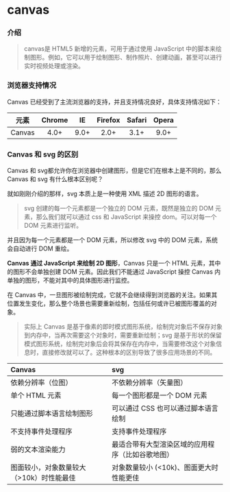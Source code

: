# canvas

### 介绍

> canvas是 HTML5 新增的元素，可用于通过使用 JavaScript 中的脚本来绘制图形。例如，它可以用于绘制图形、制作照片、创建动画，甚至可以进行实时视频处理或渲染。


### 浏览器支持情况

Canvas 已经受到了主流浏览器的支持，并且支持情况良好，具体支持情况如下：

| 元素	| Chrome |IE  |	Firefox|	Safari |	Opera|
|:-----:|:------:|:--:|:------:|:-------:|:-----:|
|Canvas |	4.0+	|9.0+|	2.0+   |	3.1+   |	9.0+ |


### Canvas 和 svg 的区别

Canvas 和 svg都允许你在浏览器中创建图形，但是它们在根本上是不同的，那么 Canvas 和 svg 有什么根本区别呢？

就如刚刚介绍的那样，svg 本质上是一种使用 XML 描述 2D 图形的语言。

> svg 创建的每一个元素都是一个独立的 DOM 元素，既然是独立的 DOM 元素，那么我们就可以通过 css 和 JavaScript 来操控 dom。可以对每一个 DOM 元素进行监听。

并且因为每一个元素都是一个 DOM 元素，所以修改 svg 中的 DOM 元素，系统会自动进行 DOM 重绘。

**Canvas 通过 JavaScript 来绘制 2D 图形**，Canvas 只是一个 HTML 元素，其中的图形不会单独创建 DOM 元素。因此我们不能通过 JavaScript 操控 Canvas 内单独的图形，不能对其中的具体图形进行监控。

在 Canvas 中，一旦图形被绘制完成，它就不会继续得到浏览器的关注。如果其位置发生变化，那么整个场景也需要重新绘制，包括任何或许已被图形覆盖的对象。

> 实际上 Canvas 是基于像素的即时模式图形系统，绘制完对象后不保存对象到内存中，当再次需要这个对象时，需要重新绘制；svg 是基于形状的保留模式图形系统，绘制完对象后会将其保存在内存中，当需要修改这个对象信息时，直接修改就可以了。这种根本的区别导致了很多应用场景的不同。

|Canvas |	svg |
|:------|:----|
|依赖分辨率（位图）|	不依赖分辨率（矢量图）
|单个 HTML 元素	|每一个图形都是一个 DOM 元素
|只能通过脚本语言绘制图形	|可以通过 CSS 也可以通过脚本语言绘制
|不支持事件处理程序	|支持事件处理程序
|弱的文本渲染能力	|最适合带有大型渲染区域的应用程序（比如谷歌地图）
|图面较小，对象数量较大（>10k）时性能最佳|	对象数量较小 (<10k)、图面更大时性能更佳